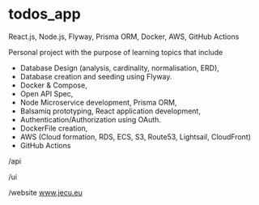 # todos_app 

React.js, Node.js, Flyway, Prisma ORM, Docker, AWS, GitHub Actions

Personal project with the purpose of learning topics that include 

- Database Design (analysis, cardinality, normalisation, ERD), 
- Database creation and seeding using Flyway. 
- Docker & Compose, 
- Open API Spec, 
- Node Microservice development, Prisma ORM, 
- Balsamiq prototyping, React application development, 
- Authentication/Authorization using OAuth. 
- DockerFile creation, 
- AWS (Cloud formation, RDS, ECS, S3, Route53, Lightsail, CloudFront)
- GitHub Actions

/api 

/ui

/website www.jecu.eu

